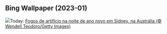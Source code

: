 ## Bing Wallpaper (2023-01)
![](https://www.bing.com/th?id=OHR.SydneyNYE_PT-BR5711249068_UHD.jpg&w=1000)Today: [Fogos de artifício na noite de ano novo em Sidney, na Austrália (© Wendell Teodoro/Getty Images)](https://www.bing.com/th?id=OHR.SydneyNYE_PT-BR5711249068_UHD.jpg)